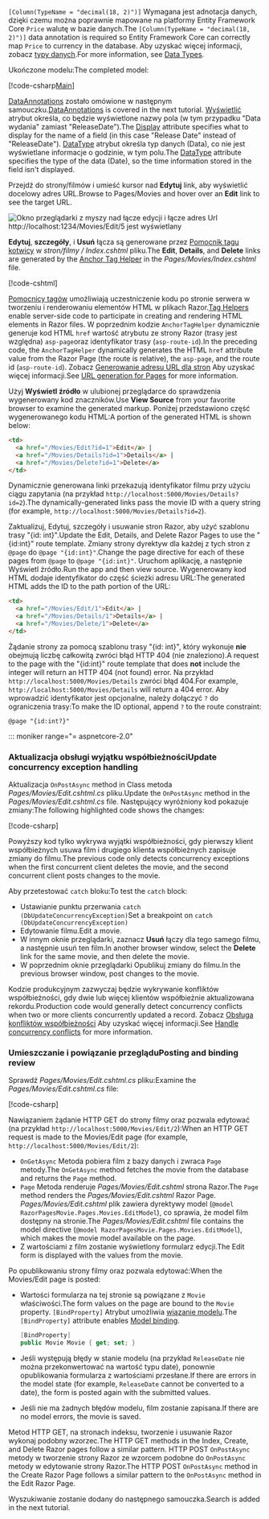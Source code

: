 
<span data-ttu-id="4b6ad-101">`[Column(TypeName = "decimal(18, 2)")]` Wymagana jest adnotacja danych, dzięki czemu można poprawnie mapowane na platformy Entity Framework Core `Price` walutę w bazie danych.</span><span class="sxs-lookup"><span data-stu-id="4b6ad-101">The `[Column(TypeName = "decimal(18, 2)")]` data annotation is required so Entity Framework Core can correctly map `Price` to currency in the database.</span></span> <span data-ttu-id="4b6ad-102">Aby uzyskać więcej informacji, zobacz [typy danych](/ef/core/modeling/relational/data-types).</span><span class="sxs-lookup"><span data-stu-id="4b6ad-102">For more information, see [Data Types](/ef/core/modeling/relational/data-types).</span></span>

<span data-ttu-id="4b6ad-103">Ukończone modelu:</span><span class="sxs-lookup"><span data-stu-id="4b6ad-103">The completed model:</span></span>

[!code-csharp[Main](~/tutorials/razor-pages/razor-pages-start/sample/RazorPagesMovie22/Models/MovieDateFixed.cs?name=snippet_1)]

<span data-ttu-id="4b6ad-104">[DataAnnotations](/aspnet/mvc/overview/older-versions/mvc-music-store/mvc-music-store-part-6) zostało omówione w następnym samouczku.</span><span class="sxs-lookup"><span data-stu-id="4b6ad-104">[DataAnnotations](/aspnet/mvc/overview/older-versions/mvc-music-store/mvc-music-store-part-6) is covered in the next tutorial.</span></span> <span data-ttu-id="4b6ad-105">[Wyświetlić](/dotnet/api/microsoft.aspnetcore.mvc.modelbinding.metadata.displaymetadata) atrybut określa, co będzie wyświetlone nazwy pola (w tym przypadku "Data wydania" zamiast "ReleaseDate").</span><span class="sxs-lookup"><span data-stu-id="4b6ad-105">The [Display](/dotnet/api/microsoft.aspnetcore.mvc.modelbinding.metadata.displaymetadata) attribute specifies what to display for the name of a field (in this case "Release Date" instead of "ReleaseDate").</span></span> <span data-ttu-id="4b6ad-106">[DataType](/dotnet/api/microsoft.aspnetcore.mvc.dataannotations.internal.datatypeattributeadapter) atrybut określa typ danych (Data), co nie jest wyświetlane informacje o godzinie, w tym polu.</span><span class="sxs-lookup"><span data-stu-id="4b6ad-106">The [DataType](/dotnet/api/microsoft.aspnetcore.mvc.dataannotations.internal.datatypeattributeadapter) attribute specifies the type of the data (Date), so the time information stored in the field isn't displayed.</span></span>

<span data-ttu-id="4b6ad-107">Przejdź do strony/filmów i umieść kursor nad **Edytuj** link, aby wyświetlić docelowy adres URL.</span><span class="sxs-lookup"><span data-stu-id="4b6ad-107">Browse to Pages/Movies and  hover over an **Edit** link to see the target URL.</span></span>

![Okno przeglądarki z myszy nad łącze edycji i łącze adres Url http://localhost:1234/Movies/Edit/5 jest wyświetlany](~/tutorials/razor-pages/da1/edit7.png)

<span data-ttu-id="4b6ad-109">**Edytuj**, **szczegóły**, i **Usuń** łącza są generowane przez [Pomocnik tagu kotwicy](xref:mvc/views/tag-helpers/builtin-th/anchor-tag-helper) w *stron/filmy / Index.cshtml* pliku.</span><span class="sxs-lookup"><span data-stu-id="4b6ad-109">The **Edit**, **Details**, and **Delete** links are generated by the [Anchor Tag Helper](xref:mvc/views/tag-helpers/builtin-th/anchor-tag-helper) in the *Pages/Movies/Index.cshtml* file.</span></span>

[!code-cshtml[](~/tutorials/razor-pages/razor-pages-start/snapshot_sample/RazorPagesMovie/Pages/Movies/Index.cshtml?highlight=16-18&range=32-)]

<span data-ttu-id="4b6ad-110">[Pomocnicy tagów](xref:mvc/views/tag-helpers/intro) umożliwiają uczestniczenie kodu po stronie serwera w tworzeniu i renderowaniu elementów HTML w plikach Razor.</span><span class="sxs-lookup"><span data-stu-id="4b6ad-110">[Tag Helpers](xref:mvc/views/tag-helpers/intro) enable server-side code to participate in creating and rendering HTML elements in Razor files.</span></span> <span data-ttu-id="4b6ad-111">W poprzednim kodzie `AnchorTagHelper` dynamicznie generuje kod HTML `href` wartość atrybutu ze strony Razor (trasy jest względna) `asp-page`oraz identyfikator trasy (`asp-route-id`).</span><span class="sxs-lookup"><span data-stu-id="4b6ad-111">In the preceding code, the `AnchorTagHelper` dynamically generates the HTML `href` attribute value from the Razor Page (the route is relative), the `asp-page`,  and the route id (`asp-route-id`).</span></span> <span data-ttu-id="4b6ad-112">Zobacz [Generowanie adresu URL dla stron](xref:razor-pages/index#url-generation-for-pages) Aby uzyskać więcej informacji.</span><span class="sxs-lookup"><span data-stu-id="4b6ad-112">See [URL generation for Pages](xref:razor-pages/index#url-generation-for-pages) for more information.</span></span>

<span data-ttu-id="4b6ad-113">Użyj **Wyświetl źródło** w ulubionej przeglądarce do sprawdzenia wygenerowany kod znaczników.</span><span class="sxs-lookup"><span data-stu-id="4b6ad-113">Use **View Source** from your favorite browser to examine the generated markup.</span></span> <span data-ttu-id="4b6ad-114">Poniżej przedstawiono część wygenerowanego kodu HTML:</span><span class="sxs-lookup"><span data-stu-id="4b6ad-114">A portion of the generated HTML is shown below:</span></span>

```html
<td>
  <a href="/Movies/Edit?id=1">Edit</a> |
  <a href="/Movies/Details?id=1">Details</a> |
  <a href="/Movies/Delete?id=1">Delete</a>
</td>
```

<span data-ttu-id="4b6ad-115">Dynamicznie generowana linki przekazują identyfikator filmu przy użyciu ciągu zapytania (na przykład `http://localhost:5000/Movies/Details?id=2`).</span><span class="sxs-lookup"><span data-stu-id="4b6ad-115">The dynamically-generated links pass the movie ID with a query string (for example, `http://localhost:5000/Movies/Details?id=2`).</span></span>

<span data-ttu-id="4b6ad-116">Zaktualizuj, Edytuj, szczegóły i usuwanie stron Razor, aby użyć szablonu trasy "{id: int}".</span><span class="sxs-lookup"><span data-stu-id="4b6ad-116">Update the Edit, Details, and Delete Razor Pages to use the "{id:int}" route template.</span></span> <span data-ttu-id="4b6ad-117">Zmiany strony dyrektyw dla każdej z tych stron z `@page` do `@page "{id:int}"`.</span><span class="sxs-lookup"><span data-stu-id="4b6ad-117">Change the page directive for each of these pages from `@page` to `@page "{id:int}"`.</span></span> <span data-ttu-id="4b6ad-118">Uruchom aplikację, a następnie Wyświetl źródło.</span><span class="sxs-lookup"><span data-stu-id="4b6ad-118">Run the app and then view source.</span></span> <span data-ttu-id="4b6ad-119">Wygenerowany kod HTML dodaje identyfikator do część ścieżki adresu URL:</span><span class="sxs-lookup"><span data-stu-id="4b6ad-119">The generated HTML adds the ID to the path portion of the URL:</span></span>

```html
<td>
  <a href="/Movies/Edit/1">Edit</a> |
  <a href="/Movies/Details/1">Details</a> |
  <a href="/Movies/Delete/1">Delete</a>
</td>
```

<span data-ttu-id="4b6ad-120">Żądanie strony za pomocą szablonu trasy "{id: int}", który wykonuje **nie** obejmują liczbę całkowitą zwróci błąd HTTP 404 (nie znaleziono).</span><span class="sxs-lookup"><span data-stu-id="4b6ad-120">A request to the page with the "{id:int}" route template that does **not** include the integer will return an HTTP 404 (not found) error.</span></span> <span data-ttu-id="4b6ad-121">Na przykład `http://localhost:5000/Movies/Details` zwróci błąd 404.</span><span class="sxs-lookup"><span data-stu-id="4b6ad-121">For example, `http://localhost:5000/Movies/Details` will return a 404 error.</span></span> <span data-ttu-id="4b6ad-122">Aby wprowadzić identyfikator jest opcjonalne, należy dołączyć `?` do ograniczenia trasy:</span><span class="sxs-lookup"><span data-stu-id="4b6ad-122">To make the ID optional, append `?` to the route constraint:</span></span>

 ```cshtml
@page "{id:int?}"
```

::: moniker range="= aspnetcore-2.0"

### <a name="update-concurrency-exception-handling"></a><span data-ttu-id="4b6ad-123">Aktualizacja obsługi wyjątku współbieżności</span><span class="sxs-lookup"><span data-stu-id="4b6ad-123">Update concurrency exception handling</span></span>

<span data-ttu-id="4b6ad-124">Aktualizacja `OnPostAsync` method in Class metoda *Pages/Movies/Edit.cshtml.cs* pliku.</span><span class="sxs-lookup"><span data-stu-id="4b6ad-124">Update the `OnPostAsync` method in the *Pages/Movies/Edit.cshtml.cs* file.</span></span> <span data-ttu-id="4b6ad-125">Następujący wyróżniony kod pokazuje zmiany:</span><span class="sxs-lookup"><span data-stu-id="4b6ad-125">The following highlighted code shows the changes:</span></span>

[!code-csharp[](~/tutorials/razor-pages/razor-pages-start/snapshot_sample/RazorPagesMovie/Pages/Movies/Edit.cshtml.cs?name=snippet1&highlight=16-23)]

<span data-ttu-id="4b6ad-126">Powyższy kod tylko wykrywa wyjątki współbieżności, gdy pierwszy klient współbieżnych usuwa film i drugiego klienta współbieżnych zapisuje zmiany do filmu.</span><span class="sxs-lookup"><span data-stu-id="4b6ad-126">The previous code only detects concurrency exceptions when the first concurrent client deletes the movie, and the second concurrent client posts changes to the movie.</span></span>

<span data-ttu-id="4b6ad-127">Aby przetestować `catch` bloku:</span><span class="sxs-lookup"><span data-stu-id="4b6ad-127">To test the `catch` block:</span></span>

* <span data-ttu-id="4b6ad-128">Ustawianie punktu przerwania `catch (DbUpdateConcurrencyException)`</span><span class="sxs-lookup"><span data-stu-id="4b6ad-128">Set a breakpoint on `catch (DbUpdateConcurrencyException)`</span></span>
* <span data-ttu-id="4b6ad-129">Edytowanie filmu.</span><span class="sxs-lookup"><span data-stu-id="4b6ad-129">Edit a movie.</span></span>
* <span data-ttu-id="4b6ad-130">W innym oknie przeglądarki, zaznacz **Usuń** łączy dla tego samego filmu, a następnie usuń ten film.</span><span class="sxs-lookup"><span data-stu-id="4b6ad-130">In another browser window, select the **Delete** link for the same movie, and then delete the movie.</span></span>
* <span data-ttu-id="4b6ad-131">W poprzednim oknie przeglądarki Opublikuj zmiany do filmu.</span><span class="sxs-lookup"><span data-stu-id="4b6ad-131">In the previous browser window, post changes to the movie.</span></span>

<span data-ttu-id="4b6ad-132">Kodzie produkcyjnym zazwyczaj będzie wykrywanie konfliktów współbieżności, gdy dwie lub więcej klientów współbieżnie aktualizowana rekordu.</span><span class="sxs-lookup"><span data-stu-id="4b6ad-132">Production code would generally detect concurrency conflicts when two or more clients concurrently updated a record.</span></span> <span data-ttu-id="4b6ad-133">Zobacz [Obsługa konfliktów współbieżności](xref:data/ef-rp/concurrency) Aby uzyskać więcej informacji.</span><span class="sxs-lookup"><span data-stu-id="4b6ad-133">See [Handle concurrency conflicts](xref:data/ef-rp/concurrency) for more information.</span></span>

### <a name="posting-and-binding-review"></a><span data-ttu-id="4b6ad-134">Umieszczanie i powiązanie przeglądu</span><span class="sxs-lookup"><span data-stu-id="4b6ad-134">Posting and binding review</span></span>

<span data-ttu-id="4b6ad-135">Sprawdź *Pages/Movies/Edit.cshtml.cs* pliku:</span><span class="sxs-lookup"><span data-stu-id="4b6ad-135">Examine the *Pages/Movies/Edit.cshtml.cs* file:</span></span>

[!code-csharp[](~/tutorials/razor-pages/razor-pages-start/snapshot_sample/RazorPagesMovie/Pages/Movies/Edit21.cshtml.cs?name=snippet2)]

<span data-ttu-id="4b6ad-136">Nawiązaniem żądanie HTTP GET do strony filmy oraz pozwala edytować (na przykład `http://localhost:5000/Movies/Edit/2`):</span><span class="sxs-lookup"><span data-stu-id="4b6ad-136">When an HTTP GET request is made to the Movies/Edit page (for example, `http://localhost:5000/Movies/Edit/2`):</span></span>

* <span data-ttu-id="4b6ad-137">`OnGetAsync` Metoda pobiera film z bazy danych i zwraca `Page` metody.</span><span class="sxs-lookup"><span data-stu-id="4b6ad-137">The `OnGetAsync` method fetches the movie from the database and returns the `Page` method.</span></span> 
* <span data-ttu-id="4b6ad-138">`Page` Metoda renderuje *Pages/Movies/Edit.cshtml* strona Razor.</span><span class="sxs-lookup"><span data-stu-id="4b6ad-138">The `Page` method renders the *Pages/Movies/Edit.cshtml* Razor Page.</span></span> <span data-ttu-id="4b6ad-139">*Pages/Movies/Edit.cshtml* plik zawiera dyrektywy model (`@model RazorPagesMovie.Pages.Movies.EditModel`), co sprawia, że model film dostępny na stronie.</span><span class="sxs-lookup"><span data-stu-id="4b6ad-139">The *Pages/Movies/Edit.cshtml* file contains the model directive (`@model RazorPagesMovie.Pages.Movies.EditModel`), which makes the movie model available on the page.</span></span>
* <span data-ttu-id="4b6ad-140">Z wartościami z film zostanie wyświetlony formularz edycji.</span><span class="sxs-lookup"><span data-stu-id="4b6ad-140">The Edit form is displayed with the values from the movie.</span></span>

<span data-ttu-id="4b6ad-141">Po opublikowaniu strony filmy oraz pozwala edytować:</span><span class="sxs-lookup"><span data-stu-id="4b6ad-141">When the Movies/Edit page is posted:</span></span>

* <span data-ttu-id="4b6ad-142">Wartości formularza na tej stronie są powiązane z `Movie` właściwości.</span><span class="sxs-lookup"><span data-stu-id="4b6ad-142">The form values on the page are bound to the `Movie` property.</span></span> <span data-ttu-id="4b6ad-143">`[BindProperty]` Atrybut umożliwia [wiązanie modelu](xref:mvc/models/model-binding).</span><span class="sxs-lookup"><span data-stu-id="4b6ad-143">The `[BindProperty]` attribute enables [Model binding](xref:mvc/models/model-binding).</span></span>

  ```csharp
  [BindProperty]
  public Movie Movie { get; set; }
  ```

* <span data-ttu-id="4b6ad-144">Jeśli występują błędy w stanie modelu (na przykład `ReleaseDate` nie można przekonwertować na wartość typu date), ponownie opublikowania formularza z wartościami przesłane.</span><span class="sxs-lookup"><span data-stu-id="4b6ad-144">If there are errors in the model state (for example, `ReleaseDate` cannot be converted to a date), the form is posted again with the submitted values.</span></span>
* <span data-ttu-id="4b6ad-145">Jeśli nie ma żadnych błędów modelu, film zostanie zapisana.</span><span class="sxs-lookup"><span data-stu-id="4b6ad-145">If there are no model errors, the movie is saved.</span></span>

<span data-ttu-id="4b6ad-146">Metod HTTP GET, na stronach indeksu, tworzenie i usuwanie Razor wykonaj podobny wzorzec.</span><span class="sxs-lookup"><span data-stu-id="4b6ad-146">The HTTP GET methods in the Index, Create, and Delete Razor pages follow a similar pattern.</span></span> <span data-ttu-id="4b6ad-147">HTTP POST `OnPostAsync` metody w tworzenie strony Razor ze wzorcem podobne do `OnPostAsync` metody w edytowanie strony Razor.</span><span class="sxs-lookup"><span data-stu-id="4b6ad-147">The HTTP POST `OnPostAsync` method in the Create Razor Page follows a similar pattern to the `OnPostAsync` method in the Edit Razor Page.</span></span>

<span data-ttu-id="4b6ad-148">Wyszukiwanie zostanie dodany do następnego samouczka.</span><span class="sxs-lookup"><span data-stu-id="4b6ad-148">Search is added in the next tutorial.</span></span>
